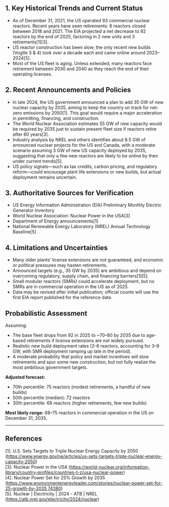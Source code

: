 ## 1. Key Historical Trends and Current Status

- As of December 31, 2021, the US operated 93 commercial nuclear reactors. Recent years have seen retirements: 6 reactors closed between 2018 and 2021. The EIA projected a net decrease to 92 reactors by the end of 2025, factoring in 2 new units and 3 retirements[1][3].
- US reactor construction has been slow; the only recent new builds (Vogtle 3 & 4) took over a decade each and came online around 2023–2024[5].
- Most of the US fleet is aging. Unless extended, many reactors face retirement between 2030 and 2040 as they reach the end of their operating licenses.

## 2. Recent Announcements and Policies

- In late 2024, the US government announced a plan to add 35 GW of new nuclear capacity by 2035, aiming to keep the country on track for net-zero emissions by 2050[1]. This goal would require a major acceleration in permitting, financing, and construction.
- The World Nuclear Association estimates 55 GW of new capacity would be required by 2035 just to sustain present fleet size if reactors retire after 60 years[3].
- Industry analysis by NREL and others identifies about 8.5 GW of announced nuclear projects for the US and Canada, with a moderate scenario assuming 3 GW of new US capacity deployed by 2035, suggesting that only a few new reactors are likely to be online by then under current trends[5].
- US policy signals—such as tax credits, carbon pricing, and regulatory reform—could encourage plant life extensions or new builds, but actual deployment remains uncertain.

## 3. Authoritative Sources for Verification

- US Energy Information Administration (EIA) Preliminary Monthly Electric Generator Inventory
- World Nuclear Association: Nuclear Power in the USA[3]
- Department of Energy announcements[1]
- National Renewable Energy Laboratory (NREL) Annual Technology Baseline[5]

## 4. Limitations and Uncertainties

- Many older plants’ license extensions are not guaranteed, and economic or political pressures may hasten retirements.
- Announced targets (e.g., 35 GW by 2035) are ambitious and depend on overcoming regulatory, supply chain, and financing barriers[1][5].
- Small modular reactors (SMRs) could accelerate deployment, but no SMRs are in commercial operation in the US as of 2025.
- Data may be revised after initial publication; official counts will use the first EIA report published for the reference date.

## Probabilistic Assessment

Assuming:
- The base fleet drops from 92 in 2025 to ~70–80 by 2035 due to age-based retirements if license extensions are not widely pursued.
- Realistic new build deployment rates (2–6 reactors, accounting for 3–9 GW, with SMR deployment ramping up late in the period).
- A moderate probability that policy and market incentives will slow retirements and spur some new construction, but not fully realize the most ambitious government targets.

**Adjusted forecast:**
- 70th percentile: 75 reactors (modest retirements, a handful of new builds)
- 50th percentile (median): 72 reactors
- 30th percentile: 68 reactors (higher retirements, few new builds)

**Most likely range:** 68–75 reactors in commercial operation in the US on December 31, 2035.

---

## References

[1]. U.S. Sets Targets to Triple Nuclear Energy Capacity by 2050 (https://www.energy.gov/ne/articles/us-sets-targets-triple-nuclear-energy-capacity-2050)  
[3]. Nuclear Power in the USA (https://world-nuclear.org/information-library/country-profiles/countries-t-z/usa-nuclear-power)  
[4]. Nuclear Power Set for 25% Growth by 2035 (https://www.environmentenergyleader.com/stories/nuclear-power-set-for-25-growth-by-2035,74380)  
[5]. Nuclear | Electricity | 2024 - ATB | NREL (https://atb.nrel.gov/electricity/2024/nuclear)